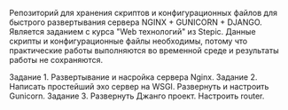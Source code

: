 Репозиторий для хранения скриптов и конфигурационных файлов для быстрого развертывания сервера NGINX + GUNICORN + DJANGO. Является заданием с курса "Web технологий" из Stepic. Данные скрипты и конфигурационные файлы необходимы, потому что практические работы выполняются во временной среде и результаты работы не сохраняются.

Задание 1. Развертывание и насройка сервера Nginx.
Задание 2. Написать простейший эхо сервер на WSGI. Развернуть и настроить Gunicorn.
Задание 3. Развернуть Джанго проект. Настроить router.
